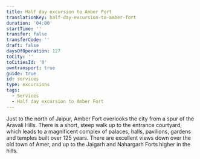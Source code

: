 ```yaml
---
title: Half day excursion to Amber Fort
translationKey: half-day-excursion-to-amber-fort
duration: '04:00'
startTime: ''
transfer: false
transferCode: ''
draft: false
daysOfOperation: 127
toCity: ''
toCitiesId: '0'
owntransport: true
guide: true
id: services
type: excursions
tags:
  - Services
  - Half day excursion to Amber Fort
---
```

Just to the north of Jaipur, Amber Fort overlooks the city from a spur of the Aravali Hills. There is a short, steep walk up to the entrance courtyard, which leads to a magnificent complex of palaces, halls, pavilions, gardens and temples built over 125 years. There are excellent views down over the old town of Amer, and up to the Jaigarh and Nahargarh Forts higher in the hills.